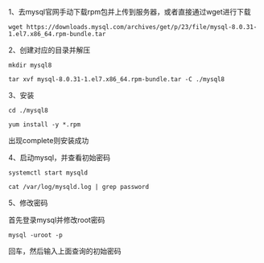 1、去mysql官网手动下载rpm包并上传到服务器，或者直接通过wget进行下载

```wget https://downloads.mysql.com/archives/get/p/23/file/mysql-8.0.31-1.el7.x86_64.rpm-bundle.tar```

2、创建对应的目录并解压

```mkdir mysql8```

```tar xvf mysql-8.0.31-1.el7.x86_64.rpm-bundle.tar -C ./mysql8```

3、安装

```cd ./mysql8```

```yum install -y *.rpm```

出现complete则安装成功

4、启动mysql，并查看初始密码

```systemctl start mysqld```

```cat /var/log/mysqld.log | grep password```

5、修改密码

首先登录mysql并修改root密码

```mysql -uroot -p```

回车，然后输入上面查询的初始密码
